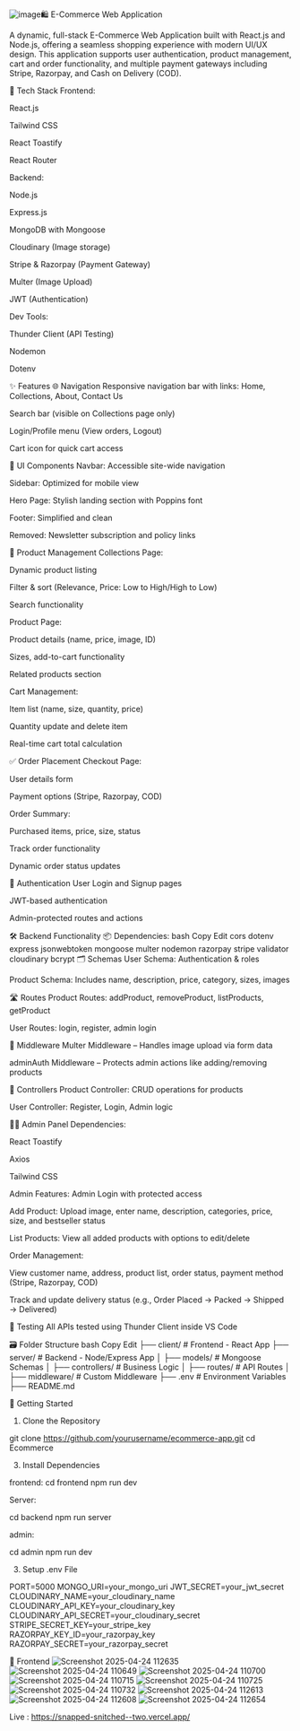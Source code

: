 ![image](https://github.com/user-attachments/assets/a8a8b912-1bbe-4f39-9d12-5e4ec9cc3be7)🛍️ E-Commerce Web Application

A dynamic, full-stack E-Commerce Web Application built with React.js and Node.js, offering a seamless shopping experience with modern UI/UX design. This application supports user authentication, product management, cart and order functionality, and multiple payment gateways including Stripe, Razorpay, and Cash on Delivery (COD).

🔧 Tech Stack
Frontend:

React.js

Tailwind CSS

React Toastify

React Router

Backend:

Node.js

Express.js

MongoDB with Mongoose

Cloudinary (Image storage)

Stripe & Razorpay (Payment Gateway)

Multer (Image Upload)

JWT (Authentication)

Dev Tools:

Thunder Client (API Testing)

Nodemon

Dotenv

✨ Features
🌐 Navigation
Responsive navigation bar with links: Home, Collections, About, Contact Us

Search bar (visible on Collections page only)

Login/Profile menu (View orders, Logout)

Cart icon for quick cart access

💎 UI Components
Navbar: Accessible site-wide navigation

Sidebar: Optimized for mobile view

Hero Page: Stylish landing section with Poppins font

Footer: Simplified and clean

Removed: Newsletter subscription and policy links

🛒 Product Management
Collections Page:

Dynamic product listing

Filter & sort (Relevance, Price: Low to High/High to Low)

Search functionality

Product Page:

Product details (name, price, image, ID)

Sizes, add-to-cart functionality

Related products section

Cart Management:

Item list (name, size, quantity, price)

Quantity update and delete item

Real-time cart total calculation

✅ Order Placement
Checkout Page:

User details form

Payment options (Stripe, Razorpay, COD)

Order Summary:

Purchased items, price, size, status

Track order functionality

Dynamic order status updates

🔐 Authentication
User Login and Signup pages

JWT-based authentication

Admin-protected routes and actions

🛠️ Backend Functionality
📦 Dependencies:
bash
Copy
Edit
cors dotenv express jsonwebtoken mongoose multer nodemon razorpay stripe validator cloudinary bcrypt
🗂️ Schemas
User Schema: Authentication & roles

Product Schema: Includes name, description, price, category, sizes, images

🛣️ Routes
Product Routes: addProduct, removeProduct, listProducts, getProduct

User Routes: login, register, admin login

🧩 Middleware
Multer Middleware – Handles image upload via form data

adminAuth Middleware – Protects admin actions like adding/removing products

🧠 Controllers
Product Controller: CRUD operations for products

User Controller: Register, Login, Admin logic

🧑‍💻 Admin Panel
Dependencies:

React Toastify

Axios

Tailwind CSS

Admin Features:
Admin Login with protected access

Add Product: Upload image, enter name, description, categories, price, size, and bestseller status

List Products: View all added products with options to edit/delete

Order Management:

View customer name, address, product list, order status, payment method (Stripe, Razorpay, COD)

Track and update delivery status (e.g., Order Placed → Packed → Shipped → Delivered)

🧪 Testing
All APIs tested using Thunder Client inside VS Code

🗃️ Folder Structure
bash
Copy
Edit
├── client/            # Frontend - React App
├── server/            # Backend - Node/Express App
│   ├── models/        # Mongoose Schemas
│   ├── controllers/   # Business Logic
│   ├── routes/        # API Routes
│   ├── middleware/    # Custom Middleware
├── .env               # Environment Variables
├── README.md


🚀 Getting Started

1. Clone the Repository
   
git clone https://github.com/yourusername/ecommerce-app.git
cd Ecommerce

3. Install Dependencies
   
frontend:
cd frontend
npm run dev

Server:

cd backend
npm run server

admin:

cd admin
npm run dev



3. Setup .env File
   
PORT=5000
MONGO_URI=your_mongo_uri
JWT_SECRET=your_jwt_secret
CLOUDINARY_NAME=your_cloudinary_name
CLOUDINARY_API_KEY=your_cloudinary_key
CLOUDINARY_API_SECRET=your_cloudinary_secret
STRIPE_SECRET_KEY=your_stripe_key
RAZORPAY_KEY_ID=your_razorpay_key
RAZORPAY_SECRET=your_razorpay_secret

📸 Frontend
![Screenshot 2025-04-24 112635](https://github.com/user-attachments/assets/0fdf1c26-9e75-4d88-9c17-301c9ea86915)
![Screenshot 2025-04-24 110649](https://github.com/user-attachments/assets/bab52ae8-50f2-431c-b6ae-cfce5e5bc729)
![Screenshot 2025-04-24 110700](https://github.com/user-attachments/assets/b69109a0-53fc-41d0-b88f-9fef81ec51a4)
![Screenshot 2025-04-24 110715](https://github.com/user-attachments/assets/d82562e6-eb8a-4a96-bcb4-d75040906d81)
![Screenshot 2025-04-24 110725](https://github.com/user-attachments/assets/82c43369-1973-4076-b107-34036a4bf7b8)
![Screenshot 2025-04-24 110732](https://github.com/user-attachments/assets/0ebacc9b-0cc3-4ba2-9887-fa0563924364)
![Screenshot 2025-04-24 112613](https://github.com/user-attachments/assets/45c425da-449a-4873-97cc-c3fa5d949272)
![Screenshot 2025-04-24 112608](https://github.com/user-attachments/assets/c14f309f-c06e-4400-b3c5-b40c264c1ed6)
![Screenshot 2025-04-24 112654](https://github.com/user-attachments/assets/b528d5f5-307f-4fef-9302-003ff7396b20)

Live : https://snapped-snitched--two.vercel.app/






